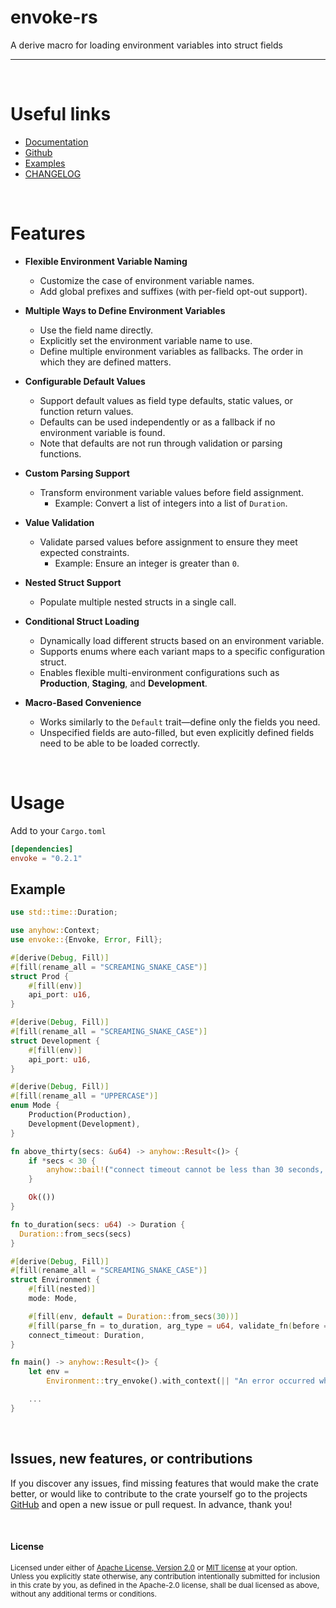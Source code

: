 # envoke-rs

A derive macro for loading environment variables into struct fields

---

[build-image]: https://github.com/sbr075/envoke-rs/actions/workflows/release.yml/badge.svg
[build]: https://github.com/sbr075/envoke-rs/actions/workflows/release.yml
[crates.io-image]: https://img.shields.io/badge/crates.io-envoke--rs-orange
[crates.io]: https://crates.io/crates/envoke-rs

</br>

# Useful links
- [Documentation](https://docs.rs/envoke)
- [Github](https://github.com/sbr075/envoke-rs)
- [Examples](https://github.com/sbr075/envoke-rs/blob/main/examples/)
- [CHANGELOG](https://github.com/sbr075/envoke-rs/blob/main/CHANGELOG.md)

</br>

# Features

- **Flexible Environment Variable Naming**  
  - Customize the case of environment variable names.  
  - Add global prefixes and suffixes (with per-field opt-out support).  

- **Multiple Ways to Define Environment Variables**  
  - Use the field name directly.  
  - Explicitly set the environment variable name to use.  
  - Define multiple environment variables as fallbacks. The order in which they are defined matters.  

- **Configurable Default Values**  
  - Support default values as field type defaults, static values, or function return values.  
  - Defaults can be used independently or as a fallback if no environment variable is found.  
  - Note that defaults are not run through validation or parsing functions.  

- **Custom Parsing Support**
  - Transform environment variable values before field assignment.  
    - Example: Convert a list of integers into a list of `Duration`.  

- **Value Validation**
  - Validate parsed values before assignment to ensure they meet expected constraints.  
    - Example: Ensure an integer is greater than `0`.  

- **Nested Struct Support**  
  - Populate multiple nested structs in a single call.  

- **Conditional Struct Loading**  
  - Dynamically load different structs based on an environment variable.  
  - Supports enums where each variant maps to a specific configuration struct.  
  - Enables flexible multi-environment configurations such as **Production**, **Staging**, and **Development**.  

- **Macro-Based Convenience**  
  - Works similarly to the `Default` trait—define only the fields you need.  
  - Unspecified fields are auto-filled, but even explicitly defined fields need to be able to be loaded correctly. 

</br>

# Usage
Add to your `Cargo.toml`

```toml
[dependencies]
envoke = "0.2.1"
```

## Example

```rust
use std::time::Duration;

use anyhow::Context;
use envoke::{Envoke, Error, Fill};

#[derive(Debug, Fill)]
#[fill(rename_all = "SCREAMING_SNAKE_CASE")]
struct Prod {
    #[fill(env)]
    api_port: u16,
}

#[derive(Debug, Fill)]
#[fill(rename_all = "SCREAMING_SNAKE_CASE")]
struct Development {
    #[fill(env)]
    api_port: u16,
}

#[derive(Debug, Fill)]
#[fill(rename_all = "UPPERCASE")]
enum Mode {
    Production(Production),
    Development(Development),
}

fn above_thirty(secs: &u64) -> anyhow::Result<()> {
    if *secs < 30 {
        anyhow::bail!("connect timeout cannot be less than 30 seconds, found {secs} second(s)")
    }

    Ok(())
}

fn to_duration(secs: u64) -> Duration {
  Duration::from_secs(secs)
}

#[derive(Debug, Fill)]
#[fill(rename_all = "SCREAMING_SNAKE_CASE")]
struct Environment {
    #[fill(nested)]
    mode: Mode,

    #[fill(env, default = Duration::from_secs(30))]
    #[fill(parse_fn = to_duration, arg_type = u64, validate_fn(before = above_thirty))]
    connect_timeout: Duration,
}

fn main() -> anyhow::Result<()> {
    let env =
        Environment::try_envoke().with_context(|| "An error occurred while loading environment");

    ...
}
```

</br>

## Issues, new features, or contributions
If you discover any issues, find missing features that would make the crate better, or would like to contribute to the crate yourself go to the projects [GitHub](https://github.com/sbr075/envoke-rs) and open a new issue or pull request. In advance, thank you!

</br>

#### License

<sup>
Licensed under either of <a href="https://github.com/sbr075/envoke-rs/blob/main/LICENSE-APACHE">Apache License, Version
2.0</a> or <a href="https://github.com/sbr075/envoke-rs/blob/main/LICENSE-MIT">MIT license</a> at your option.
</sup>

</br>

<sub>
Unless you explicitly state otherwise, any contribution intentionally submitted for inclusion in this crate by you, as defined in the Apache-2.0 license, shall be dual licensed as above, without any additional terms or conditions.
</sub>